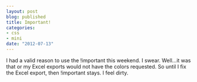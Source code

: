 ```yaml
---
layout: post
blog: published
title: Important!
categories: 
- css
- mini
date: "2012-07-13"
---
```


<p class="intro"><span class="first-letter">I</span> had a valid reason to use the !important this weekend. I swear. Well...it was that or my Excel exports would not have the colors requested. So until I fix the Excel export, then !important stays. I feel dirty.</p>